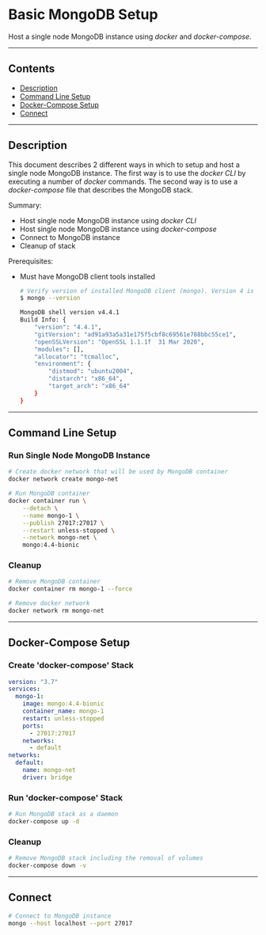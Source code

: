 # Basic MongoDB Setup

Host a single node MongoDB instance using _docker_ and _docker-compose_.

---

## Contents

- [Description](#description)
- [Command Line Setup](#command-line-setup)
- [Docker-Compose Setup](#docker-compose-setup)
- [Connect](#connect)

---

## Description

This document describes 2 different ways in which to setup and host a single node MongoDB instance. The first way is to use the _docker CLI_ by executing a number of _docker_ commands. The second way is to use a _docker-compose_ file that describes the MongoDB stack.

Summary:

- Host single node MongoDB instance using _docker CLI_
- Host single node MongoDB instance using _docker-compose_
- Connect to MongoDB instance
- Cleanup of stack

Prerequisites:

- Must have MongoDB client tools installed

  ```bash
  # Verify version of installed MongoDB client (mongo). Version 4 is recommended
  $ mongo --version

  MongoDB shell version v4.4.1
  Build Info: {
      "version": "4.4.1",
      "gitVersion": "ad91a93a5a31e175f5cbf8c69561e788bbc55ce1",
      "openSSLVersion": "OpenSSL 1.1.1f  31 Mar 2020",
      "modules": [],
      "allocator": "tcmalloc",
      "environment": {
          "distmod": "ubuntu2004",
          "distarch": "x86_64",
          "target_arch": "x86_64"
      }
  }
  ```

---

## Command Line Setup

### Run Single Node MongoDB Instance

```bash
# Create docker network that will be used by MongoDB container
docker network create mongo-net

# Run MongoDB container
docker container run \
    --detach \
    --name mongo-1 \
    --publish 27017:27017 \
    --restart unless-stopped \
    --network mongo-net \
    mongo:4.4-bionic
```

### Cleanup

```bash
# Remove MongoDB container
docker container rm mongo-1 --force

# Remove docker network
docker network rm mongo-net
```

---

## Docker-Compose Setup

### Create 'docker-compose' Stack

```yml
version: "3.7"
services:
  mongo-1:
    image: mongo:4.4-bionic
    container_name: mongo-1
    restart: unless-stopped
    ports:
      - 27017:27017
    networks:
      - default
networks:
  default:
    name: mongo-net
    driver: bridge
```

### Run 'docker-compose' Stack

```bash
# Run MongoDB stack as a daemon
docker-compose up -d
```

### Cleanup

```bash
# Remove MongoDB stack including the removal of volumes
docker-compose down -v
```

---

## Connect

```bash
# Connect to MongoDB instance
mongo --host localhost --port 27017
```
